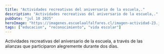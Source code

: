 ```yaml
---
title: "Actividades recreativas del aniversario de la escuela,."
description: "Actividades recreativas del aniversario de la escuela,."
pubDate: "jul 10 2025"
heroImage: "https://imagenes.escuelaalfalfares.cl/imagen-actividad-23.jpeg"
tags: ["educacion", "reconocimiento", "vida escolar"]
---
```


Actividades recreativas del aniversario de la escuela, a través de las alianzas que participaron alegremente durante dos días.